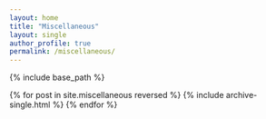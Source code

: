 ```yaml
---
layout: home
title: "Miscellaneous"
layout: single 
author_profile: true
permalink: /miscellaneous/
---
```




{% include base_path %}

{% for post in site.miscellaneous reversed %}
  {% include archive-single.html %}
{% endfor %}